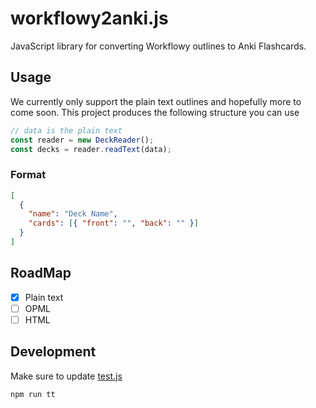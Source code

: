 # workflowy2anki.js

JavaScript library for converting Workflowy outlines to Anki Flashcards.

## Usage

We currently only support the plain text outlines and hopefully more to come soon. This project produces the
following structure you can use

```js
// data is the plain text
const reader = new DeckReader();
const decks = reader.readText(data);
```

### Format

```json
[
  {
    "name": "Deck Name",
    "cards": [{ "front": "", "back": "" }]
  }
]
```

## RoadMap

- [x] Plain text
- [ ] OPML
- [ ] HTML

## Development

Make sure to update [test.js](./test.js)

```bash
npm run tt
```
